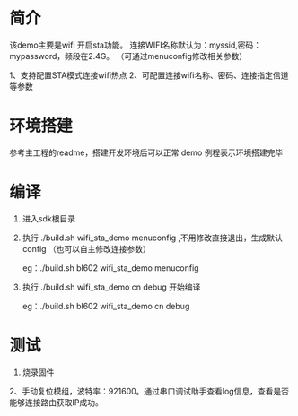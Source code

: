 # 简介

该demo主要是wifi 开启sta功能。 连接WIFI名称默认为：myssid,密码：mypassword，频段在2.4G。 （可通过menuconfig修改相关参数）

1、支持配置STA模式连接wifi热点
2、可配置连接wifi名称、密码、连接指定信道等参数

# 环境搭建

参考主工程的readme，搭建开发环境后可以正常 demo 例程表示环境搭建完毕

# 编译

1. 进入sdk根目录

2. 执行 ./build.sh <platform> wifi_sta_demo menuconfig ,不用修改直接退出，生成默认config （也可以自主修改连接参数）

   eg：./build.sh bl602 wifi_sta_demo menuconfig

3. 执行 ./build.sh <platform> wifi_sta_demo cn debug 开始编译

   eg：./build.sh bl602 wifi_sta_demo cn debug

# 测试

1. 烧录固件

2、手动复位模组，波特率：921600。通过串口调试助手查看log信息，查看是否能够连接路由获取IP成功。